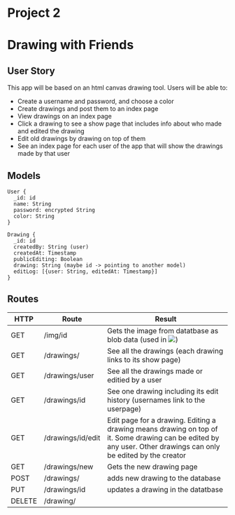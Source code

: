 # Project 2
# Drawing with Friends

## User Story
This app will be based on an html canvas drawing tool. Users will be able to:
  * Create a username and password, and choose a color
  * Create drawings and post them to an index page
  * View drawings on an index page
  * Click a drawing to see a show page that includes info about who made and edited the drawing
  * Edit old drawings by drawing on top of them
  * See an index page for each user of the app that will show the drawings made by that user

## Models
```
User {
  _id: id
  name: String
  password: encrypted String
  color: String
}

Drawing {
  _id: id
  createdBy: String (user)
  createdAt: Timestamp
  publicEditing: Boolean
  drawing: String (maybe id -> pointing to another model)
  editLog: [{user: String, editedAt: Timestamp}]
}
```

## Routes
| HTTP | Route | Result |
| ---- | ----- | ------ |
| GET | /img/id | Gets the image from datatbase as blob data (used in <img src="...">)
| GET | /drawings/ | See all the drawings (each drawing links to its show page)
| GET | /drawings/user | See all the drawings made or editied by a user
| GET | /drawings/id | See one drawing including its edit history (usernames link to the userpage)
| GET | /drawings/id/edit | Edit page for a drawing. Editing a drawing means drawing on top of it. Some drawing can be edited by any user. Other drawings can only be edited by the creator
| GET | /drawings/new | Gets the new drawing page
| POST | /drawings/ | adds new drawing to the database
| PUT | /drawings/id | updates a drawing in the datatbase
| DELETE | /drawing/ |
